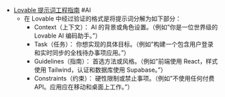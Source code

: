 - [Lovable 提示词工程指南](https://deusyu.app/posts/prompting-one/) #AI
	- 在 Lovable 中经过验证的格式是将提示词分解为如下部分：
		- Context（上下文）： AI 的背景或角色设置。（例如”你是一位世界级的 Lovable AI 编码助手。”）
		- Task（任务）： 你想实现的具体目标。（例如”构建一个包含用户登录和实时同步的全栈待办事项应用。”）
		- Guidelines（指南）： 首选方法或风格。（例如”前端使用 React，样式使用 Tailwind，认证和数据库使用 Supabase。”）
		- Constraints（约束）： 硬性限制或禁止事项。（例如”不使用任何付费 API。应用应在移动和桌面上工作。”）